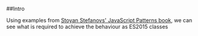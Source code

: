 ##Intro 

Using examples from [Stoyan Stefanovs' JavaScript Patterns book](http://shop.oreilly.com/product/9780596806767.do), we can see what is required to achieve the behaviour as ES2015 classes
                         